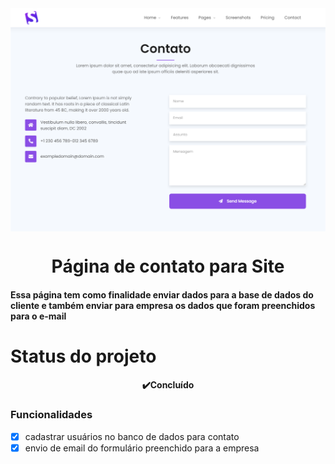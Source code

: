 <img src="image/design.png" align="center">
<h1 align="center">Página de contato para Site</h1>

#### __Essa página tem como finalidade enviar dados para a base de dados do cliente e também enviar para empresa os dados que foram preenchidos para o e-mail__

<h1>Status do projeto</h1>
<h4 align="center"> 
	 ✔️Concluído  
</h4>

### Funcionalidades
- [x] cadastrar usuários no banco de dados para contato
- [x] envio de email do formulário preenchido para a empresa
